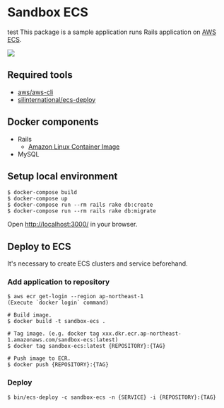 # Sandbox ECS
test
This package is a sample application runs Rails application on [AWS ECS](https://aws.amazon.com/ecs/).

<img src="https://raw.githubusercontent.com/wiki/naomichi-y/sandbox-ecs/images/cowsay.png" />

## Required tools

* [aws/aws-cli](https://github.com/aws/aws-cli)
* [silinternational/ecs-deploy](https://github.com/silinternational/ecs-deploy)

## Docker components

* Rails
  * [Amazon Linux Container Image](http://docs.aws.amazon.com/AmazonECR/latest/userguide/amazon_linux_container_image.html)
* MySQL

## Setup local environment

```
$ docker-compose build
$ docker-compose up
$ docker-compose run --rm rails rake db:create
$ docker-compose run --rm rails rake db:migrate
```
Open [http://localhost:3000/](http://localhost:3000/) in your browser.

## Deploy to ECS

It's necessary to create ECS clusters and service beforehand.

### Add application to repository

```
$ aws ecr get-login --region ap-northeast-1
(Execute `docker login` command)

# Build image.
$ docker build -t sandbox-ecs .

# Tag image. (e.g. docker tag xxx.dkr.ecr.ap-northeast-1.amazonaws.com/sandbox-ecs:latest)
$ docker tag sandbox-ecs:latest {REPOSITORY}:{TAG}

# Push image to ECR.
$ docker push {REPOSITORY}:{TAG}
```

### Deploy

```
$ bin/ecs-deploy -c sandbox-ecs -n {SERVICE} -i {REPOSITORY}:{TAG}
```
